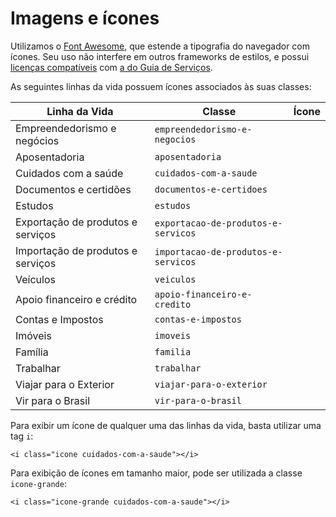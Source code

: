 # Imagens e ícones

Utilizamos o [Font Awesome](http://fortawesome.github.io/Font-Awesome/), que estende a tipografia do navegador com ícones. Seu uso não interfere em outros frameworks de estilos, e possui [licenças compatíveis](http://fortawesome.github.io/Font-Awesome/license/) com [a do Guia de Serviços](/sobre-o-projeto/licenca.md).

As seguintes linhas da vida possuem ícones associados às suas classes:

<link rel="stylesheet" href="//maxcdn.bootstrapcdn.com/font-awesome/4.3.0/css/font-awesome.min.css">

| Linha da Vida                     | Classe                              | Ícone                                      |
|-----------------------------------|-------------------------------------|:------------------------------------------:|
| Empreendedorismo e negócios       | `empreendedorismo-e-negocios`       | <i class="fa fa-lg fa-pie-chart"></i>      |
| Aposentadoria                     | `aposentadoria`                     | <i class="fa fa-lg fa-user"></i>           |
| Cuidados com a saúde              | `cuidados-com-a-saude`              | <i class="fa fa-lg fa-user-md"></i>        |
| Documentos e certidões            | `documentos-e-certidoes`            | <i class="fa fa-lg fa-file-text-o"></i>    |
| Estudos                           | `estudos`                           | <i class="fa fa-lg fa-graduation-cap"></i> |
| Exportação de produtos e serviços | `exportacao-de-produtos-e-servicos` | <i class="fa fa-lg fa-ship"></i>           |
| Importação de produtos e serviços | `importacao-de-produtos-e-servicos` | <i class="fa fa-lg fa-ship"></i>           |
| Veículos                          | `veiculos`                          | <i class="fa fa-lg fa-car"></i>            |
| Apoio financeiro e crédito        | `apoio-financeiro-e-credito`        | <i class="fa fa-lg fa-usd"></i>            |
| Contas e Impostos                 | `contas-e-impostos`                 | <i class="fa fa-lg fa-usd"></i>            |
| Imóveis                           | `imoveis`                           | <i class="fa fa-lg fa-home"></i>           |
| Família                           | `familia`                           | <i class="fa fa-lg fa-child"></i>          |
| Trabalhar                         | `trabalhar`                         | <i class="fa fa-lg fa-briefcase"></i>      |
| Viajar para o Exterior            | `viajar-para-o-exterior`            | <i class="fa fa-lg fa-plane"></i>          |
| Vir para o Brasil                 | `vir-para-o-brasil`                 | <i class="fa fa-lg fa-plane"></i>          |

Para exibir um ícone de qualquer uma das linhas da vida, basta utilizar uma tag `i`:

```
<i class="icone cuidados-com-a-saude"></i>
```

Para exibição de ícones em tamanho maior, pode ser utilizada a classe `icone-grande`:

```
<i class="icone-grande cuidados-com-a-saude"></i>
```
